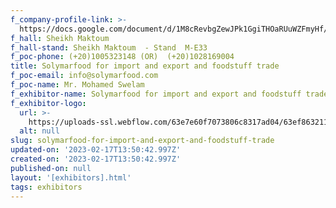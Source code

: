 ```yaml
---
f_company-profile-link: >-
  https://docs.google.com/document/d/1M8cRevbgZewJPk1GgiTHOaRUuWZFmyHf/edit?usp=share_link&ouid=111844397792848099856&rtpof=true&sd=true
f_hall: Sheikh Maktoum
f_hall-stand: Sheikh Maktoum  - Stand  M-E33
f_poc-phone: (+20)1005323148 (OR)  (+20)1028169004
title: Solymarfood for import and export and foodstuff trade
f_poc-email: info@solymarfood.com
f_poc-name: Mr. Mohamed Swelam
f_exhibitor-name: Solymarfood for import and export and foodstuff trade
f_exhibitor-logo:
  url: >-
    https://uploads-ssl.webflow.com/63e7e60f7073806c8317ad04/63ef8632114f2b37cd038664_NzI1MA.jpeg
  alt: null
slug: solymarfood-for-import-and-export-and-foodstuff-trade
updated-on: '2023-02-17T13:50:42.997Z'
created-on: '2023-02-17T13:50:42.997Z'
published-on: null
layout: '[exhibitors].html'
tags: exhibitors
---
```



